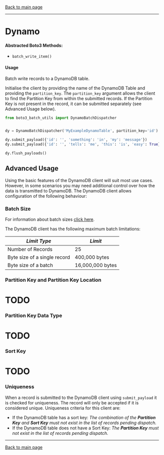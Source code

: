 [Back to main page](https://g-farrow.github.io/boto3_batch_utils)

---------------------------

# Dynamo
#### Abstracted Boto3 Methods:
* `batch_write_item()`

#### Usage
Batch write records to a DynamoDB table.

Initialise the client by providing the name of the DynamoDB Table and providing the `partition_key`. The `partition_key`
argument allows the client to find the Partition Key from within the submitted records. If the Partition Key is not
present in the record, it can be submitted separately (see Advanced Usage below).
```python
from boto3_batch_utils import DynamoBatchDispatcher


dy = DynamoBatchDispatcher('MyExampleDynamoTable', partition_key='id')

dy.submit_payload({'id': '', 'something': 'in', 'my': 'message'})
dy.submit_payload({'id': '', 'tells': 'me', 'this': 'is', 'easy': True})

dy.flush_payloads()
```

## Advanced Usage
Using the basic features of the DynamoDB client will suit most use cases. However, in some scenarios you may need 
additional control over how the data is transmitted to DynamoDB. The DynamoDB client allows configuration of the
following behaviour:

### Batch Size
For information about batch sizes [click here](https://g-farrow.github.io/boto3_batch_utils/advanced-usage/limits).

The DynamoDB client has the following maximum batch limitations:

| *Limit Type*                 | *Limit*          |
|------------------------------|------------------|
| Number of Records            | 25               |
| Byte size of a single record | 400,000 bytes    |
| Byte size of a batch         | 16,000,000 bytes |

### Partition Key and Partition Key Location 
# TODO

### Partition Key Data Type
# TODO

### Sort Key
# TODO

### Uniqueness
When a record is submitted to the DynamoDB client using `submit_payload` it is checked for uniqueness. The record will 
only be accepted if it is considered unique. Uniqueness criteria for this client are:
* If the DynamoDB table has a sort key: _The combination of the **Partition Key** and **Sort Key** must not exist in the 
list of records pending dispatch._
* If the DynamoDB table does not have a Sort Key: _The **Partition Key** must not exist in the list of records pending
dispatch._

---------------------------
[Back to main page](https://g-farrow.github.io/boto3_batch_utils)